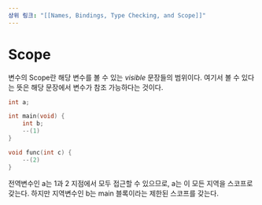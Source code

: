 ```yaml
---
상위 링크: "[[Names, Bindings, Type Checking, and Scope]]"
---
```

# Scope
변수의 Scope란 해당 변수를 볼 수 있는 *visible* 문장들의 범위이다. 여기서 볼 수 있다는 뜻은 해당 문장에서 변수가 참조 가능하다는 것이다.

```c
int a;

int main(void) {
	int b;
	--(1)
}

void func(int c) {
	--(2)
}
```

전역변수인 a는 1과 2 지점에서 모두 접근할 수 있으므로, a는 이 모든 지역을 스코프로 갖는다. 하지만 지역변수인 b는 main 블록이라는 제한된 스코프를 갖는다.
